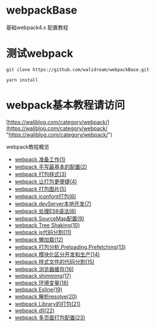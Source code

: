 # webpackBase
基础webpack4.x 配置教程

# 测试webpack

```
git clone https://github.com/walidream/webpackBase.git

yarn install
```

# webpack基本教程请访问

[https://waliblog.com/category/webpack/](https://waliblog.com/category/webpack/ "https://waliblog.com/category/webpack/")

webpack教程概览

- [webpack 准备工作(1)](https://waliblog.com/webpack/2019/05/15/webpack-1.html)
- [webpack 手写最基本的配置(2)](https://waliblog.com/webpack/2019/05/16/webpack-2.html)
- [webpack 打包样式(3)](https://waliblog.com/webpack/2019/05/17/webpack-3.html)
- [webpack 让打包更便捷(4)](https://waliblog.com/webpack/2019/05/18/webpack-4.html)
- [webpack 打包图片(5)](https://waliblog.com/webpack/2019/05/19/webpack-5.html)
- [webpack iconfont打包(6)](https://waliblog.com/webpack/2019/05/20/webpack-6.html)
- [webpack devServer本地开发(7)](https://waliblog.com/webpack/2019/05/21/webpack-7.html)
- [webpack 处理ES6语法(8)](https://waliblog.com/webpack/2019/05/22/webpack-8.html)
- [webpack SourceMap配置(9)](https://waliblog.com/webpack/2019/05/23/webpack-9.html)
- [webpack Tree Shaking(10)](https://waliblog.com/webpack/2019/05/24/webpack-10.html)
- [webpack js代码分割(11)](https://waliblog.com/webpack/2019/05/25/webpack-11.html)
- [webpack 懒加载(12)](https://waliblog.com/webpack/2019/05/26/webpack-12.html)
- [webpack 打包分析,Preloading,Prefetching(13)](https://waliblog.com/webpack/2019/05/27/webpack-13.html)
- [webpack 模块化区分开发和生产(14)](https://waliblog.com/webpack/2019/05/28/webpack-14.html)
- [webpack 样式文件的代码分割(15)](https://waliblog.com/webpack/2019/05/29/webpack-15.html)
- [webpack 浏览器缓存(16)](https://waliblog.com/webpack/2019/05/30/webpack-16.html)
- [webpack shimming(17)](https://waliblog.com/webpack/2019/05/31/webpack-17.html)
- [webpack 环境变量(18)](https://waliblog.com/webpack/2019/06/01/webpack-18.html)
- [webpack Esline(19)](https://waliblog.com/webpack/2019/06/02/webpack-19.html)
- [webpack 解析resolve(20)](https://waliblog.com/webpack/2019/06/03/webpack-20.html)
- [webpack Library的打包(21)](https://waliblog.com/webpack/2019/06/04/webpack-21.html)
- [webpack dll(22)](https://waliblog.com/webpack/2019/06/05/webpack-22.html)
- [webpack 多页面打包配置(23)](https://waliblog.com/webpack/2019/06/06/webpack-23.html)










